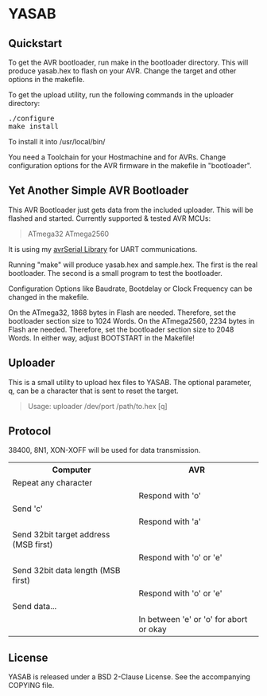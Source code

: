 # YASAB
## Quickstart

To get the AVR bootloader, run make in the bootloader directory. This will produce yasab.hex to flash on your AVR. Change the target and other options in the makefile.

To get the upload utility, run the following commands in the uploader directory:

<pre>./configure
make install</pre>

To install it into /usr/local/bin/

You need a Toolchain for your Hostmachine and for AVRs.
Change configuration options for the AVR firmware in the makefile in "bootloader".

## Yet Another Simple AVR Bootloader

This AVR Bootloader just gets data from the included uploader. This will be flashed and started.
Currently supported &amp; tested AVR MCUs:
> ATmega32
> ATmega2560

It is using my [avrSerial Library](https://github.com/xythobuz/avrSerial) for UART communications.

Running "make" will produce yasab.hex and sample.hex. The first is the real bootloader. The second is a small program to test the bootloader.

Configuration Options like Baudrate, Bootdelay or Clock Frequency can be changed in the makefile.

On the ATmega32, 1868 bytes in Flash are needed. Therefore, set the bootloader section size to 1024 Words.
On the ATmega2560, 2234 bytes in Flash are needed. Therefore, set the bootloader section size to 2048 Words.
In either way, adjust BOOTSTART in the Makefile!

## Uploader

This is a small utility to upload hex files to YASAB.
The optional parameter, q, can be a character that is sent to reset the target.
> Usage: uploader /dev/port /path/to.hex [q]

## Protocol

38400, 8N1, XON-XOFF will be used for data transmission.

<table>
<tr><th>Computer</th><th>AVR</th></tr>
<tr><td>Repeat any character</td><td></td></tr>
<tr><td></td><td>Respond with 'o'</td></tr>
<tr><td>Send 'c'</td><td></td></tr>
<tr><td></td><td>Respond with 'a'</td></tr>
<tr><td>Send 32bit target address (MSB first)</td><td></td></tr>
<tr><td></td><td>Respond with 'o' or 'e'</td></tr>
<tr><td>Send 32bit data length (MSB first)</td><td></td></tr>
<tr><td></td><td>Respond with 'o' or 'e'</td></tr>
<tr><td>Send data...</td><td></td></tr>
<tr><td></td><td>In between 'e' or 'o' for abort or okay</td>
</table>

## License

YASAB is released under a BSD 2-Clause License. See the accompanying COPYING file.
